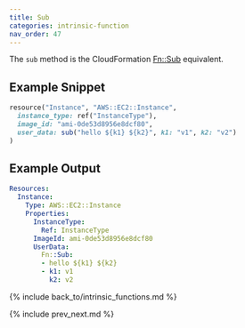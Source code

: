 ```yaml
---
title: Sub
categories: intrinsic-function
nav_order: 47
---
```


The `sub` method is the CloudFormation [Fn::Sub](https://docs.aws.amazon.com/AWSCloudFormation/latest/UserGuide/intrinsic-function-reference-sub.html) equivalent.

## Example Snippet

```ruby
resource("Instance", "AWS::EC2::Instance",
  instance_type: ref("InstanceType"),
  image_id: "ami-0de53d8956e8dcf80",
  user_data: sub("hello ${k1} ${k2}", k1: "v1", k2: "v2")
)
```

## Example Output

```yaml
Resources:
  Instance:
    Type: AWS::EC2::Instance
    Properties:
      InstanceType:
        Ref: InstanceType
      ImageId: ami-0de53d8956e8dcf80
      UserData:
        Fn::Sub:
        - hello ${k1} ${k2}
        - k1: v1
          k2: v2
```

{% include back_to/intrinsic_functions.md %}

{% include prev_next.md %}
